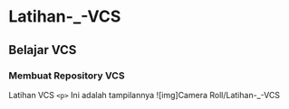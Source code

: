 # Latihan-_-VCS
## Belajar VCS

### Membuat Repository VCS
Latihan VCS `<p>`
Ini adalah tampilannya
![img]Camera Roll/Latihan-_-VCS